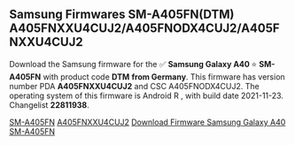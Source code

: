 <h2>Samsung Firmwares SM-A405FN(DTM) A405FNXXU4CUJ2/A405FNODX4CUJ2/A405FNXXU4CUJ2</h2>
Download the Samsung firmware for the ✅ <strong>Samsung Galaxy A40 </strong> ⭐ <strong>SM-A405FN</strong> with product code <strong>DTM</strong> <strong> from Germany</strong>. This firmware has version number PDA <strong>A405FNXXU4CUJ2</strong> and CSC A405FNODX4CUJ2. The operating system of this firmware is Android R , with build date 2021-11-23. Changelist <strong>22811938</strong>.


[SM-A405FN](https://samfirm.shop/samsung/model/SM-A405FN)
[A405FNXXU4CUJ2](https://samfirm.shop/samsung/pda/A405FNXXU4CUJ2)
[Download Firmware Samsung Galaxy A40 SM-A405FN](https://samfirm.shop/samsung/firmware/477519)
